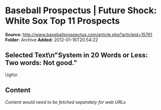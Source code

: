 # Baseball Prospectus  | Future Shock: White Sox Top 11 Prospects

**Source:** http://www.baseballprospectus.com/article.php?articleid=15761
**Folder:** Archive
**Added:** 2012-01-16T20:54:22


## Selected Text\n&quot;System in 20 Words or Less: Two words: Not good.&quot;
Ugh\n

## Content
*Content would need to be fetched separately for web URLs*
